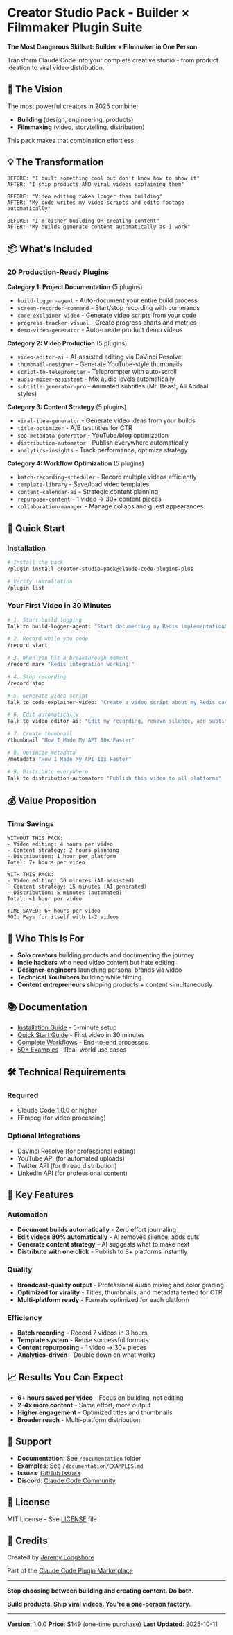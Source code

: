 # Creator Studio Pack - Builder × Filmmaker Plugin Suite

**The Most Dangerous Skillset: Builder + Filmmaker in One Person**

Transform Claude Code into your complete creative studio - from product ideation to viral video distribution.

## 🎯 The Vision

The most powerful creators in 2025 combine:
- **Building** (design, engineering, products)
- **Filmmaking** (video, storytelling, distribution)

This pack makes that combination effortless.

## 💡 The Transformation

```
BEFORE: "I built something cool but don't know how to show it"
AFTER: "I ship products AND viral videos explaining them"

BEFORE: "Video editing takes longer than building"
AFTER: "My code writes my video scripts and edits footage automatically"

BEFORE: "I'm either building OR creating content"
AFTER: "My builds generate content automatically as I work"
```

## 📦 What's Included

### 20 Production-Ready Plugins

**Category 1: Project Documentation** (5 plugins)
- `build-logger-agent` - Auto-document your entire build process
- `screen-recorder-command` - Start/stop recording with commands
- `code-explainer-video` - Generate video scripts from your code
- `progress-tracker-visual` - Create progress charts and metrics
- `demo-video-generator` - Auto-create product demo videos

**Category 2: Video Production** (5 plugins)
- `video-editor-ai` - AI-assisted editing via DaVinci Resolve
- `thumbnail-designer` - Generate YouTube-style thumbnails
- `script-to-teleprompter` - Teleprompter with auto-scroll
- `audio-mixer-assistant` - Mix audio levels automatically
- `subtitle-generator-pro` - Animated subtitles (Mr. Beast, Ali Abdaal styles)

**Category 3: Content Strategy** (5 plugins)
- `viral-idea-generator` - Generate video ideas from your builds
- `title-optimizer` - A/B test titles for CTR
- `seo-metadata-generator` - YouTube/blog optimization
- `distribution-automator` - Publish everywhere automatically
- `analytics-insights` - Track performance, optimize strategy

**Category 4: Workflow Optimization** (5 plugins)
- `batch-recording-scheduler` - Record multiple videos efficiently
- `template-library` - Save/load video templates
- `content-calendar-ai` - Strategic content planning
- `repurpose-content` - 1 video → 30+ content pieces
- `collaboration-manager` - Manage collabs and guest appearances

## 🚀 Quick Start

### Installation

```bash
# Install the pack
/plugin install creator-studio-pack@claude-code-plugins-plus

# Verify installation
/plugin list
```

### Your First Video in 30 Minutes

```bash
# 1. Start build logging
Talk to build-logger-agent: "Start documenting my Redis implementation"

# 2. Record while you code
/record start

# 3. When you hit a breakthrough moment
/record mark "Redis integration working!"

# 4. Stop recording
/record stop

# 5. Generate video script
Talk to code-explainer-video: "Create a video script about my Redis caching implementation"

# 6. Edit automatically
Talk to video-editor-ai: "Edit my recording, remove silence, add subtitles"

# 7. Create thumbnail
/thumbnail "How I Made My API 10x Faster"

# 8. Optimize metadata
/metadata "How I Made My API 10x Faster"

# 9. Distribute everywhere
Talk to distribution-automator: "Publish this video to all platforms"
```

## 💰 Value Proposition

### Time Savings

```
WITHOUT THIS PACK:
- Video editing: 4 hours per video
- Content strategy: 2 hours planning
- Distribution: 1 hour per platform
Total: 7+ hours per video

WITH THIS PACK:
- Video editing: 30 minutes (AI-assisted)
- Content strategy: 15 minutes (AI-generated)
- Distribution: 5 minutes (automated)
Total: <1 hour per video

TIME SAVED: 6+ hours per video
ROI: Pays for itself with 1-2 videos
```

## 🎯 Who This Is For

- **Solo creators** building products and documenting the journey
- **Indie hackers** who need video content but hate editing
- **Designer-engineers** launching personal brands via video
- **Technical YouTubers** building while filming
- **Content entrepreneurs** shipping products + content simultaneously

## 📚 Documentation

- [Installation Guide](documentation/INSTALLATION.md) - 5-minute setup
- [Quick Start Guide](documentation/QUICK_START.md) - First video in 30 minutes
- [Complete Workflows](documentation/WORKFLOWS.md) - End-to-end processes
- [50+ Examples](documentation/EXAMPLES.md) - Real-world use cases

## 🛠 Technical Requirements

### Required
- Claude Code 1.0.0 or higher
- FFmpeg (for video processing)

### Optional Integrations
- DaVinci Resolve (for professional editing)
- YouTube API (for automated uploads)
- Twitter API (for thread distribution)
- LinkedIn API (for professional content)

## 🌟 Key Features

### Automation
- **Document builds automatically** - Zero effort journaling
- **Edit videos 80% automatically** - AI removes silence, adds cuts
- **Generate content strategy** - AI suggests what to make next
- **Distribute with one click** - Publish to 8+ platforms instantly

### Quality
- **Broadcast-quality output** - Professional audio mixing and color grading
- **Optimized for virality** - Titles, thumbnails, and metadata tested for CTR
- **Multi-platform ready** - Formats optimized for each platform

### Efficiency
- **Batch recording** - Record 7 videos in 3 hours
- **Template system** - Reuse successful formats
- **Content repurposing** - 1 video → 30+ pieces
- **Analytics-driven** - Double down on what works

## 📈 Results You Can Expect

- **6+ hours saved per video** - Focus on building, not editing
- **2-4x more content** - Same effort, more output
- **Higher engagement** - Optimized titles and thumbnails
- **Broader reach** - Multi-platform distribution

## 🤝 Support

- **Documentation**: See `/documentation` folder
- **Examples**: See `/documentation/EXAMPLES.md`
- **Issues**: [GitHub Issues](https://github.com/jeremylongshore/claude-code-plugins/issues)
- **Discord**: [Claude Code Community](https://discord.com/invite/6PPFFzqPDZ)

## 📄 License

MIT License - See [LICENSE](LICENSE) file

## 🙏 Credits

Created by [Jeremy Longshore](https://github.com/jeremylongshore)

Part of the [Claude Code Plugin Marketplace](https://github.com/jeremylongshore/claude-code-plugins)

---

**Stop choosing between building and creating content. Do both.**

**Build products. Ship viral videos. You're a one-person factory.**

---

**Version**: 1.0.0
**Price**: $149 (one-time purchase)
**Last Updated**: 2025-10-11
